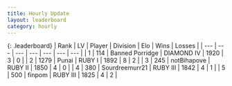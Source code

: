 ```yaml
---
title: Hourly Update
layout: leaderboard
category: hourly
---
```


{: .leaderboard}
| Rank | LV | Player | Division | Elo | Wins | Losses |
| --- | --- | --- | --- | --- | --- | --- |
| <span data-change="0">1</span> | 114 | <span title="ID: 659170">Banned Porridge</span> | DIAMOND IV | <span data-change="0">1920</span> | <span data-change="0">3</span> | <span data-change="0">0</span> |
| <span data-change="0">2</span> | 1279 | <span title="ID: 361226">Punai</span> | RUBY I | <span data-change="24">1892</span> | <span data-change="6">8</span> | <span data-change="2">2</span> |
| <span data-change="0">3</span> | 245 | <span title="ID: 413682">notBihapove</span> | RUBY II | <span data-change="0">1850</span> | <span data-change="0">4</span> | <span data-change="0">0</span> |
| <span data-change="-">4</span> | 380 | <span title="ID: 633686">Sourdreemurr21</span> | RUBY III | <span data-change="-">1842</span> | <span data-change="-">4</span> | <span data-change="-">1</span> |
| <span data-change="-1">5</span> | 500 | <span title="ID: 342410">finpom</span> | RUBY III | <span data-change="0">1825</span> | <span data-change="0">4</span> | <span data-change="0">2</span> |